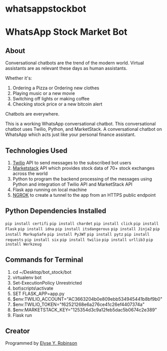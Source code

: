 # whatsappstockbot
# WhatsApp Stock Market Bot

## About
Conversational chatbots are the trend of the modern world. Virtual assistants are as relevant these days as human assistants.

Whether it's: 
1. Ordering a Pizza or Ordering new clothes
2. Playing music or a new movie
3. Switching off lights or making coffee
4. Checking stock price or a new bitcoin alert

Chatbots are everywhere. 

This is a working WhatsApp conversational chatbot. This conversational chatbot uses Twilio, Python, and MarketStack. A conversational chatbot on WhatsApp which acts just like your personal finance assistant.

## Technologies Used
1. [Twilio](https://twilio.com) API to send messages to the subscribed bot users
2. [Marketstack](https://marketstack.com/) API which provides stock data of 70+ stock exchanges across the world
3. Python to program the backend processing of the messages using Python and integration of Twilio API and MarketStack API
4. Flask app running on local machine
5. [NGROK](https://ngrok.com/) to create a tunnel to the app from an HTTPS public endpoint

## Python Dependencies Installed
`pip install certifi`
`pip install chardet`
`pip install click`
`pip install Flask`
`pip install idna`
`pip install itsdangerous`
`pip install Jinja2`
`pip install MarkupSafe`
`pip install PyJWT`
`pip install pytz`
`pip install requests`
`pip install six`
`pip install twilio`
`pip install urllib3`
`pip install Werkzeug`

## Commands for Terminal
1. cd ~/Desktop/bot_stock/bot
2. virtualenv bot
3. Set-ExecutionPolicy Unrestricted
4. bot\scripts\activate
5. SET FLASK_APP=app.py
6. $env:TWILIO_ACCOUNT="AC3663204b0e809ebb534945441b8bf9b0"
7. $env:TWILIO_TOKEN="f62521268e6a276ce41c26ef4407374a"
8. $env:MARKETSTACK_KEY="125354d3c9a12feb5dac5b0674c2e389"
9. Flask run

## Creator
Programmed by [Elyse Y. Robinson](https://newsin.it)
